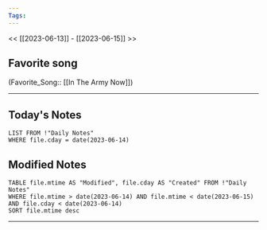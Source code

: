```yaml
---
Tags:
---
```

<< [[2023-06-13]] - [[2023-06-15]] >>
## Favorite song
(Favorite_Song:: [[In The Army Now]])

___
## Today's Notes
```dataview
LIST FROM !"Daily Notes"
WHERE file.cday = date(2023-06-14)
```
## Modified Notes
```dataview
TABLE file.mtime AS "Modified", file.cday AS "Created" FROM !"Daily Notes" 
WHERE file.mtime > date(2023-06-14) AND file.mtime < date(2023-06-15) AND file.cday < date(2023-06-14)
SORT file.mtime desc
```
___
